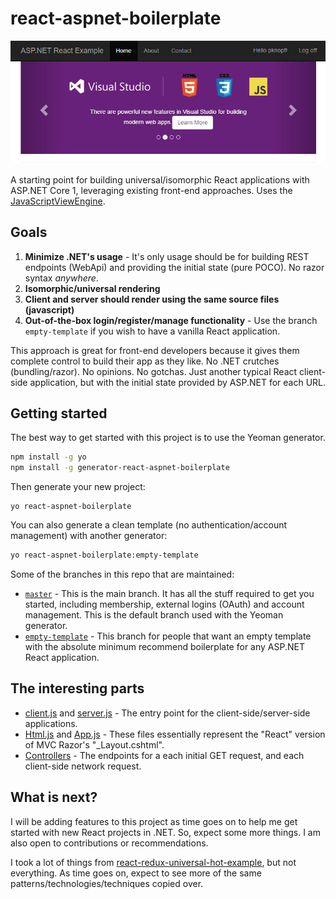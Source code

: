 # react-aspnet-boilerplate
<p align="center">
<img src="/resources/preview-thumbnail.jpg" />
</p>

A starting point for building universal/isomorphic React applications with ASP.NET Core 1, leveraging existing front-end approaches. Uses the [JavaScriptViewEngine](https://github.com/pauldotknopf/javascriptviewengine).

## Goals

1. **Minimize .NET's usage** - It's only usage should be for building REST endpoints (WebApi) and providing the initial state (pure POCO). No razor syntax *anywhere*.
2. **Isomorphic/universal rendering**
3. **Client and server should render using the same source files (javascript)**
4. **Out-of-the-box login/register/manage functionality** - Use the branch ```empty-template``` if you wish to have a vanilla React application.

This approach is great for front-end developers because it gives them complete control to build their app as they like. No .NET crutches (bundling/razor). No opinions. No gotchas. Just another typical React client-side application, but with the initial state provided by ASP.NET for each URL.

## Getting started

The best way to get started with this project is to use the Yeoman generator.

```bash
npm install -g yo
npm install -g generator-react-aspnet-boilerplate
```

Then generate your new project:

```
yo react-aspnet-boilerplate
```

You can also generate a clean template (no authentication/account management) with another generator:

```bash
yo react-aspnet-boilerplate:empty-template
```

Some of the branches in this repo that are maintained:
* [```master```](https://github.com/pauldotknopf/react-aspnet-boilerplate/tree/master) - This is the main branch. It has all the stuff required to get you started, including membership, external logins (OAuth) and account management. This is the default branch used with the Yeoman generator.
* [```empty-template```](https://github.com/pauldotknopf/react-aspnet-boilerplate/tree/empty-template) - This branch for people that want an empty template with the absolute minimum recommend boilerplate for any ASP.NET React application.

## The interesting parts

- [client.js](https://github.com/pauldotknopf/react-dot-net/blob/master/src/React/Scripts/client.js) and [server.js](https://github.com/pauldotknopf/react-dot-net/blob/master/src/React/Scripts/server.js) - The entry point for the client-side/server-side applications.
- [Html.js](https://github.com/pauldotknopf/react-dot-net/blob/master/src/React/Scripts/helpers/Html.js) and [App.js](https://github.com/pauldotknopf/react-dot-net/blob/master/src/React/Scripts/containers/App/App.js) - These files essentially represent the "React" version of MVC Razor's "_Layout.cshtml".
- [Controllers](https://github.com/pauldotknopf/react-aspnet-boilerplate/tree/master/src/React/Controllers) - The endpoints for a each initial GET request, and each client-side network request.

## What is next?

I will be adding features to this project as time goes on to help me get started with new React projects in .NET. So, expect some more things. I am also open to contributions or recommendations.

I took a lot of things from [react-redux-universal-hot-example](https://github.com/erikras/react-redux-universal-hot-example), but not everything. As time goes on, expect to see more of the same patterns/technologies/techniques copied over.

